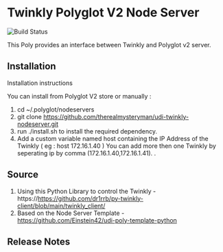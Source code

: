 # Twinkly Polyglot V2 Node Server

![Build Status](https://travis-ci.org/therealmysteryman/udi-twinkly-nodeserver.svg?branch=master)

This Poly provides an interface between Twinkly and Polyglot v2 server. 

## Installation

Installation instructions

You can install from Polyglot V2 store or manually :

1. cd ~/.polyglot/nodeservers
2. git clone https://github.com/therealmysteryman/udi-twinkly-nodeserver.git
3. run ./install.sh to install the required dependency.
4. Add a custom variable named host containing the IP Address of the Twinkly ( eg : host 172.16.1.40 )
    You can add more then one Twinkly by seperating ip by comma (172.16.1.40,172.16.1.41).
.
## Source

1. Using this Python Library to control the Twinkly - https://https://github.com/dr1rrb/py-twinkly-client/blob/main/twinkly_client/
2. Based on the Node Server Template - https://github.com/Einstein42/udi-poly-template-python

## Release Notes
